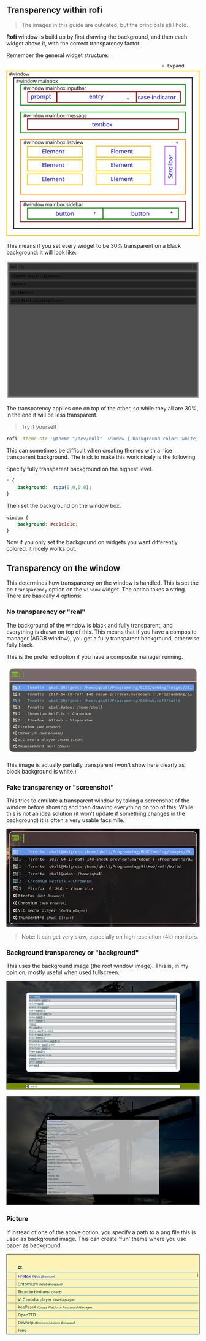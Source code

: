 ## Transparency within rofi

> The images in this guide are outdated, but the principals still hold.

**Rofi** window is build up by first drawing the background, and then each
widget above it, with the correct transparency factor.

Remember the general widget structure:

![structure](structure.svg)

This means if you set every widget to be 30% transparent on a black background: it will look like: 

![images](rofi-transp.png)

The transparency applies one on top of the other, so while they all are 30%, in
the end it will be less transparent.

> Try it yourself

```bash
rofi -theme-str '@theme "/dev/null"  window { background-color: white; }* { padding:5; background-color: rgba(20,20,20,0.5);}' -show run
```


This can sometimes be difficult when creating themes with a nice transparent
background.
The trick to make this work nicely is the following.

Specify fully transparent background on the highest level.

```css
* {
    background:  rgba(0,0,0,0);
}
```

Then set the background on the window box.

```css
window {
    background: #cc1c1c1c;
}
```

Now if you only set the background on widgets you want differently colored, it
nicely works out.


## Transparency on the window

This determines how transparency on the window is handled.
This is set the be `transparency` option on the `window` widget.
The option takes a string. There are basically 4 options:

### No transparency or "real"

The background of the window is black and fully transparent, and everything is drawn on top of this.
This means that if you have a composite manager (ARGB window), you get a fully transparent
background, otherwise fully black. 

This is the preferred option if you have a composite manager running.

![rofi real](rofi-real.png)

This image is actually partially transparent (won't show here clearly as block
background is white.)

### Fake transparency or "screenshot"

This tries to emulate a transparent window by taking a screenshot of the window
before showing and then drawing everything on top of this. While this is not an
idea solution (it won't update if something changes in the background) it is
often a very usable facsimile.

![rofi fake](rofi-fake.png)

> Note: It can get very slow, especially on high resolution (4k) monitors.

### Background transparency or "background"

This uses the background image (the root window image). This is, in my opinion,
mostly useful when used fullscreen.

![rofi background](rofi-background2.png)

![rofi background2](rofi-background.png)

### Picture

If instead of one of the above option, you specify a path to a png file this is
used as background image. This can create 'fun' theme where you use paper as
background.

![rofi paper](rofi-paper.png)
